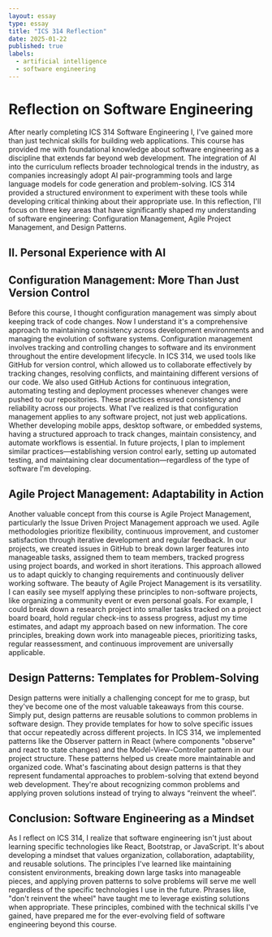 ```yaml
---
layout: essay
type: essay
title: "ICS 314 Reflection"
date: 2025-01-22
published: true
labels:
  - artificial intelligence
  - software engineering
---
```


# Reflection on Software Engineering

After nearly completing ICS 314 Software Engineering I, I've gained more than just technical skills for building web applications. This course has provided me with foundational knowledge about software engineering as a discipline that extends far beyond web development. The integration of AI into the curriculum reflects broader technological trends in the industry, as companies increasingly adopt AI pair-programming tools and large language models for code generation and problem-solving. ICS 314 provided a structured environment to experiment with these tools while developing critical thinking about their appropriate use. In this reflection, I'll focus on three key areas that have significantly shaped my understanding of software engineering: Configuration Management, Agile Project Management, and Design Patterns.
## II. Personal Experience with AI

## Configuration Management: More Than Just Version Control

Before this course, I thought configuration management was simply about keeping track of code changes. Now I understand it's a comprehensive approach to maintaining consistency across development environments and managing the evolution of software systems. Configuration management involves tracking and controlling changes to software and its environment throughout the entire development lifecycle.
In ICS 314, we used tools like GitHub for version control, which allowed us to collaborate effectively by tracking changes, resolving conflicts, and maintaining different versions of our code. We also used GitHub Actions for continuous integration, automating testing and deployment processes whenever changes were pushed to our repositories. These practices ensured consistency and reliability across our projects.
What I've realized is that configuration management applies to any software project, not just web applications. Whether developing mobile apps, desktop software, or embedded systems, having a structured approach to track changes, maintain consistency, and automate workflows is essential. In future projects, I plan to implement similar practices—establishing version control early, setting up automated testing, and maintaining clear documentation—regardless of the type of software I'm developing.

##  Agile Project Management: Adaptability in Action

Another valuable concept from this course is Agile Project Management, particularly the Issue Driven Project Management approach we used. Agile methodologies prioritize flexibility, continuous improvement, and customer satisfaction through iterative development and regular feedback.
In our projects, we created issues in GitHub to break down larger features into manageable tasks, assigned them to team members, tracked progress using project boards, and worked in short iterations. This approach allowed us to adapt quickly to changing requirements and continuously deliver working software.
The beauty of Agile Project Management is its versatility. I can easily see myself applying these principles to non-software projects, like organizing a community event or even personal goals. For example, I could break down a research project into smaller tasks tracked on a project board board, hold regular check-ins to assess progress, adjust my time estimates, and adapt my approach based on new information. The core principles, breaking down work into manageable pieces, prioritizing tasks, regular reassessment, and continuous improvement are universally applicable.

##  Design Patterns: Templates for Problem-Solving

Design patterns were initially a challenging concept for me to grasp, but they've become one of the most valuable takeaways from this course. Simply put, design patterns are reusable solutions to common problems in software design. They provide templates for how to solve specific issues that occur repeatedly across different projects.
In ICS 314, we implemented patterns like the Observer pattern in React (where components "observe" and react to state changes) and the Model-View-Controller pattern in our project structure. These patterns helped us create more maintainable and organized code.
What's fascinating about design patterns is that they represent fundamental approaches to problem-solving that extend beyond web development. They're about recognizing common problems and applying proven solutions instead of trying to always “reinvent the wheel”. 


##  Conclusion: Software Engineering as a Mindset

As I reflect on ICS 314, I realize that software engineering isn't just about learning specific technologies like React, Bootstrap, or JavaScript. It's about developing a mindset that values organization, collaboration, adaptability, and reusable solutions. The principles I've learned like maintaining consistent environments, breaking down large tasks into manageable pieces, and applying proven patterns to solve problems will serve me well regardless of the specific technologies I use in the future.
Phrases like, "don't reinvent the wheel" have taught me to leverage existing solutions when appropriate. These principles, combined with the technical skills I've gained, have prepared me for the ever-evolving field of software engineering beyond this course.


